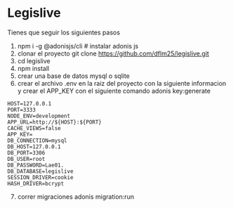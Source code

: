 # Legislive

Tienes que seguir los siguientes pasos

1. npm i -g @adonisjs/cli # instalar adonis js
2. clonar el proyecto git clone https://github.com/dflm25/legislive.git
3. cd legislive
4. npm install
5. crear una base de datos mysql o sqlite
6. crear el archivo .env en la raiz del proyecto con la siguiente informacion y crear el APP_KEY con el siguiente comando adonis key:generate
```
HOST=127.0.0.1
PORT=3333
NODE_ENV=development
APP_URL=http://${HOST}:${PORT}
CACHE_VIEWS=false
APP_KEY=
DB_CONNECTION=mysql
DB_HOST=127.0.0.1
DB_PORT=3306
DB_USER=root
DB_PASSWORD=Lae01.
DB_DATABASE=legislive
SESSION_DRIVER=cookie
HASH_DRIVER=bcrypt
```

7. correr migraciones adonis migration:run
